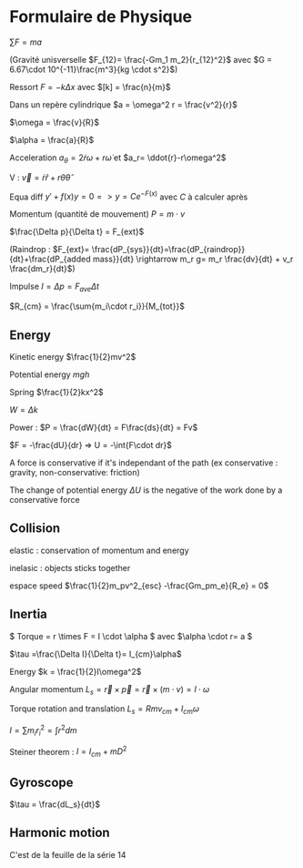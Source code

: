 # Formulaire de Physique

$\sum F = ma$

(Gravité unisverselle $F_{12}= \frac{-Gm_1 m_2}{r_{12}^2}$ avec $G = 6.67\cdot 10^{-11}\frac{m^3}{kg \cdot s^2}$)

Ressort $F = -k\Delta x$ avec $[k] = \frac{n}{m}$

Dans un repère cylindrique $a = \omega^2 r = \frac{v^2}{r}$

$\omega = \frac{v}{R}$

$\alpha = \frac{a}{R}$

Acceleration $a_{\theta}= 2\dot{r}\omega+r\dot{\omega}$ et $a_r= \ddot{r}-r\omega^2$

V : $\vec{v} = \dot{r}\hat{r}+ r\dot{\theta}\hat{\theta}$

Equa diff $y' + f(x)y = 0 =>y = C e^{-F(x)}$ avec $C$ à calculer après

Momentum (quantité de mouvement) $P = m \cdot v$

$\frac{\Delta p}{\Delta t} = F_{ext}$

(Raindrop : $F_{ext}= \frac{dP_{sys}}{dt}=\frac{dP_{raindrop}}{dt}+\frac{dP_{added mass}}{dt} \rightarrow m_r g= m_r \frac{dv}{dt} + v_r \frac{dm_r}{dt}$)

Impulse $I = \Delta p = F_{ave} \Delta t$

$R_{cm} = \frac{\sum{m_i\cdot r_i}}{M_{tot}}$

## Energy

Kinetic energy $\frac{1}{2}mv^2$

Potential energy $mgh$

Spring $\frac{1}{2}kx^2$

$W = \Delta k$

Power : $P = \frac{dW}{dt} = F\frac{ds}{dt} = Fv$

$F = -\frac{dU}{dr} => U = -\int{F\cdot dr}$

A force is conservative if it's independant of the path (ex conservative : gravity, non-conservative: friction)

The change of potential energy $\Delta U$ is the negative of the work done by a conservative force

## Collision

elastic : conservation of momentum and energy

inelasic : objects sticks together

espace speed $\frac{1}{2}m_pv^2_{esc} -\frac{Gm_pm_e}{R_e} = 0$

## Inertia

$ Torque = r \times F = I \cdot \alpha $ avec $\alpha \cdot r= a $

$\tau =\frac{\Delta I}{\Delta t}= I_{cm}\alpha$

Energy $k = \frac{1}{2}I\omega^2$

Angular momentum $L_s = \vec{r} \times \vec{p} =  \vec{r} \times (m\cdot v) = I\cdot \omega$

Torque rotation and translation $L_s= Rmv_{cm}+I_{cm}\omega$

$I = \sum m_i r_i^2 = \int r^2 dm$

Steiner theorem : $I = I_{cm} + mD^2$

## Gyroscope

$\tau = \frac{dL_s}{dt}$

## Harmonic motion

C'est de la feuille de la série 14

<script type="text/javascript" src="http://cdn.mathjax.org/mathjax/latest/MathJax.js?config=TeX-AMS-MML_HTMLorMML"></script>
<script type="text/x-mathjax-config">
MathJax.Hub.Config({ tex2jax: {inlineMath: [['$', '$']]}, messageStyle: "none" });
</script>